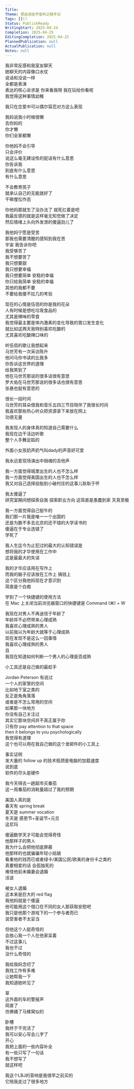 ```yaml
---    
Title:      
Theme: 把话说给宇宙听之随手记    
Tags: []()    
Status: PublishReady    
WritingStart: 2025-04-24    
Completion: 2025-04-25    
EditingCompletion: 2025-04-25    
PlannedPublication: null    
ActualPublication: null    
Notes: null    
---    
```

    
我非常反感和我室友聊天    
她聊天的内容像口水仗    
说话和没说一样    
全都是表演    
表达的核心诉求是 你来看我呀 我在玩给你看呢    
我觉得这种事情幼稚    
    
我只在恋爱中可以偶尔容忍对方这么表现    
    
我妈说我小时候很懒    
去你妈的    
你才懒    
你们全家都懒    
    
你他妈不会引导    
只会评价    
说这么毫无建设性的屁话有什么意思    
你告诉我    
到底有什么意思    
有什么意思    
    
不会教育孩子    
就承认自己的无能就好了    
干嘛惺忪作态    
    
你他妈那就生了没办法了 就死扛着是吧    
我最反感的就是这样毫无知觉做了决定    
然后情绪上头向外发泄的傻逼劲儿了    
    
我他妈宁愿是受苦     
那我也需要清醒的感知到我在苦    
宇宙 我告诉你吧     
我受够苦了    
我不想要苦了     
我只想要甜    
我只想要幸福    
我只想要简单 安稳的幸福    
你只给我简单 安稳的幸福     
其他的我都不要    
不要给我傻不拉几的考验    
    
现在的心情是伍佰的你是我的花朵    
人有时候是想吃垃圾食品的    
尤其是辣味的零食    
我觉得最主要是体内激素的变化导致的胃口发生变化    
就比如这两天我特别喜欢吃酸的    
尤其喜欢吃酸辣口味的    
    
听伍佰的歌让我想起来    
马世芳有一次采访陈升    
他问马你书读的比我多    
你告诉这世界的道理    
给我笑到了    
他在马世芳那说的很多话很有意思    
罗大佑在马世芳那说的很多话也很有意思    
张悬也挺有意思的    
    
很长一段时间    
马世芳的耳朵借我和音乐五四三节目陪伴了我很长时间    
我喜欢那些热心听众把资源录下来放在网上    
功德无量    
    
我发现人的身体真的知道自己需要什么    
我现在边干活边听歌    
整个人手舞足蹈的    
    
外面小女孩奶声奶气叫dady的声音好可爱    
    
我永远爱现场演出中销魂的吉他声    
    
我一方面觉得城里出生的人也不怎么样    
我一方面觉得美国出生的人也不怎么样    
我又对自己选择投胎到小破村庄的这事儿耿耿于怀    
    
我太傻逼了    
研究室期间想探索自我 探索职业方向 这简直是愚蠢到家 天真至极    
    
我一方面觉得自己挺牛的    
我们那一片我是唯一一个出国的    
还是为数不多去北京的还不错的大学读书的    
傻逼在于专业选错了    
学死了    
    
我人生迄今为止犯过的最大的认知错误是    
想将我的才华使用在工作中    
这是最最大的失误    
    
我的才华应该用在写作上    
而我的脑子应该放在工作上 搞钱上    
这个区分我他妈现在才意识到    
简直是个白痴    
    
学到了一个快捷键的使用方法    
在 Mac 上关闭当前浏览器窗口的快捷键是 Command (⌘) + W    
    
我现在对男人不再迷信于年龄了    
年龄并不必然带来心理成熟    
我喜欢心理成熟的男人    
以前我以为年龄大就等于心理成熟    
现在发现不是这么一回事情    
我喜欢心理成熟的男人    
且    
我现在知道如何判断一个男人的心理是否成熟    
    
小工具还是自己做的最趁手    
    
Jordan Peterson 有说过    
一个人的家里的空间    
比如地下室之类的    
反正是角角落落    
或者是不怎么常用的空间    
如果那一块地方    
你没有自己关注过    
其实它那块空间并不真正属于你    
只有你 pay attention to that space     
then it belongs to you psychologically     
我觉得有道理    
这个也可以用在我自己做的这个发邮件的小工具上    
    
事实证明    
发大量的 follow up 的技术瓶颈是电脑的加载速度    
说到底    
软件的尽头是硬件    
    
我今天得去一趟超市买番茄    
这一周番茄的消耗量超过了我的预期    
    
美国人真的是    
春天有 spring break    
夏天是 summer vocation    
冬天是 感恩节+圣诞节+元旦    
这尼玛    
    
傻逼数学天才可能会觉得奇怪    
他那样子的男人    
我为什么会把他彻底屏蔽    
他那样的也就骗骗年轻小姑娘    
看重他的钱而已或者绿卡/美国公民/欧美的身份卡之类的    
真要相爱的话 会孤独死的    
难怪他前未婚妻会退婚    
活该    
    
被女人退婚    
这本来是巨大的 red flag    
我他妈就是个傻逼    
他可能用这个借口在不同的女人那获取安慰吧    
我只是他那个游戏下的一个参与者而已    
说受害者不太妥当    
    
但他这个人挺奇怪的    
会放心我一个人在他家呆着    
不过这事儿    
我也干过    
没什么奇怪的    
    
我给我妈念叨了    
我找工作有多难    
让她帮我一下    
我知道她听见了    
    
草    
这外面的车的警报声    
简直了    
仿佛捅了马蜂窝似的    
    
卧槽    
我终于干完活了    
我可以安心写会儿字了    
开心     
我把上面的一些内容补全    
有一些只写了一句话    
我不想写了    
就这样吧    
    
我这个LBJ的音响是我很早之前买的    
它陪我走过了很多地方    
    
    